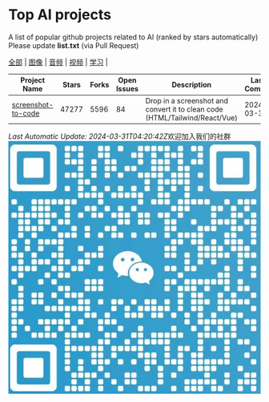 # Top AI projects
A list of popular github projects related to AI (ranked by stars automatically)
Please update **list.txt** (via Pull Request)

<a href="./README.md">全部</a> |   <a href="./READMEpicture.md">图像</a> |   <a href="./READMEaudio.md">音频</a> | <a href="./READMEvideo.md">视频</a> | <a href="./READMElearn.md">学习</a> | 

| Project Name | Stars | Forks | Open Issues | Description | Last Commit |
| ------------ | ----- | ----- | ----------- | ----------- | ----------- |
| [screenshot-to-code](https://github.com/abi/screenshot-to-code) | 47277 | 5596 | 84 | Drop in a screenshot and convert it to clean code (HTML/Tailwind/React/Vue) | 2024-03-30 |

*Last Automatic Update: 2024-03-31T04:20:42Z*欢迎加入我们的社群 ![](https://raw.githubusercontent.com/mouuii/picture/master/weichat.jpg) 